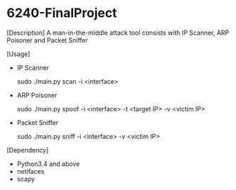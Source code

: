 # 6240-FinalProject
[Description]
A man-in-the-middle attack tool consists with IP Scanner, ARP Poisoner and Packet Sniffer

[Usage]
- IP Scanner
  
  sudo ./main.py scan -i \<interface\>
  
- ARP Poisoner
  
  sudo ./main.py spoof -i \<interface\> -t \<target IP\> -v \<victim IP\>
  
- Packet Sniffer
  
  sudo ./main.py sniff -i \<interface\> -v \<victim IP\>
 
[Dependency]
- Python3.4 and above
- netifaces
- scapy
